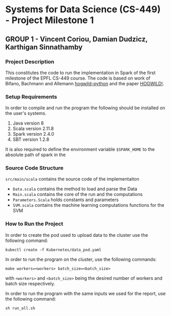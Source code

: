 # Systems for Data Science (CS-449) - Project Milestone 1
## GROUP 1 - Vincent Coriou, Damian Dudzicz, Karthigan Sinnathamby

### Project Description

This constitutes the code to run the implementation in Spark of the first milestone of the EPFL CS-449 course. The code is based on work of Bifano, Bachmann and Allemann [hogwild-python](https://github.com/liabifano/hogwild-python/) and the paper [HOGWILD!](https://arxiv.org/abs/1106.5730).

### Setup Requirements

In order to compile and run the program the following should be installed on the user's systems.

1. Java version 8
2. Scala version 2.11.8
3. Spark version 2.4.0
4. SBT version 1.2.8

It is also required to define the environment variable ```$SPARK_HOME``` to the absolute path of spark in the

### Source Code Structure

```src/main/scala``` contains the source code of the implementaiton
* ```Data.scala``` contains the method to load and parse the Data
* ```Main.scala``` contains the core of the run and the computations
* ```Parameters.Scala``` holds constants and parameters
* ```SVM.scala``` contains the machine learning computations functions for the SVM

### How to Run the Project

In order to create the pod used to upload data to the cluster use the following command:

```
kubectl create -f Kubernetes/data_pod.yaml
```

In order to run the program on the cluster, use the following commands:

```
make workers=<workers> batch_size=<batch_size>
```

with `<workers>` and `<batch_size>` being the desired number of workers and batch size respectively.

In order to run the program with the same inputs we used for the report, use the following command:

```
sh run_all.sh
```
